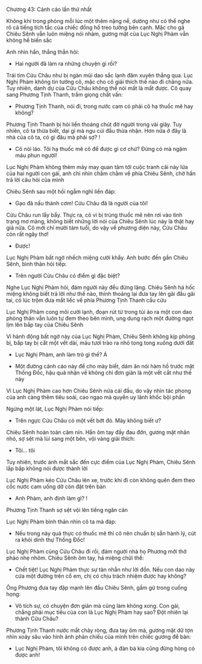 




Chương 43: Cảnh cáo lần thứ nhất

Không khí trong phòng mỗi lúc một thêm nặng nề, dường như có thể nghe rõ cả tiếng tích tắc của chiếc đồng hồ treo tường bên cạnh. Mặc cho gã Chiêu Sênh vẫn luôn miệng nói nhảm, gương mặt của Lục Nghị Phàm vẫn không hề biến sắc

Anh nhìn hắn, thẳng thắn hỏi:

- Hai người đã làm ra những chuyện gì rồi?

Trái tim Cửu Châu như bị ngàn mũi dao sắc lạnh đâm xuyên thẳng qua. Lục Nghị Phàm không tin tưởng cô, mặc cho cô giải thích thế nào đi chăng nữa. Tuy nhiên, danh dự của Cửu Châu không thể nói mất là mất được. Cô quay sang Phương Tịnh Thanh, trầm giọng chất vấn:

- Phương Tịnh Thanh, nói đi, trong nước cam có phải cô hạ thuốc mê hay không?

Phương Tịnh Thanh bị hỏi liền thoáng chút đờ người trong vài giây. Tuy nhiên, cô ta thừa biết, dại gì mà ngu cúi đầu thừa nhận. Hơn nữa ở đây là nhà của cô ta, có gì đâu mà phải sợ? !

- Cô nói láo. Tôi hạ thuốc mê cô để được gì cơ chứ? Đừng có mà ngậm máu phun người!

Lục Nghị Phàm không thèm mảy may quan tâm tới cuộc tranh cãi nảy lửa của hai người con gái, anh chỉ nhìn chằm chằm về phía Chiêu Sênh, chờ hắn trả lời câu hỏi của mình

Chiêu Sênh sau một hồi ngẫm nghĩ liền đáp:

- Gạo đã nấu thành cơm! Cửu Châu đã là người của tôi!

Cửu Châu run lẩy bẩy. Thực ra, cô vì bị trúng thuốc mê nên rơi vào tình trạng mơ màng, không biết những lời nói của Chiêu Sênh lúc này là thật hay giả nữa. Cô mới chỉ mười tám tuổi, do vậy về phương diện này, Cửu Châu còn rất ngây thơ!

- Được!

Lục Nghị Phàm bất ngờ nhếch miệng cười khẩy. Anh bước đến gần Chiêu Sênh, bình thản hỏi tiếp:

- Trên người Cửu Châu có điểm gì đặc biệt?

Nghe Lục Nghị Phàm hỏi, đám người này đều đứng lặng. Chiêu Sênh há hốc miệng không biết trả lời như thế nào, thỉnh thoảng lại đưa tay lên gãi đầu gãi tai, có lúc trộm đưa mắt liếc về phía Phương Tịnh Thanh cầu cứu

Lục Nghị Phàm cong môi cười lạnh, đoạn rút từ trong túi áo ra một con dao phòng thân vẫn luôn tự đem theo bên mình, ung dung rạch một đường ngọt lịm lên bắp tay của Chiêu Sênh

Vì hành động bất ngờ này của Lục Nghị Phàm, Chiêu Sênh không kịp phòng bị, bắp tay bị cắt một vết dài, máu tươi trào ra nhỏ tong tong xuống dưới đất

- Lục Nghị Phàm, anh làm trò gì thế? Á

- Một đường cảnh cáo này để cho mày biết, dám ăn nói hàm hồ trước mặt Thống Đốc, hậu quả nhận về không chỉ đơn giản là một vết cắt như thế này

Vì Lục Nghị Phàm cao hơn Chiêu Sênh nửa cái đầu, do vậy nhìn tác phong của anh càng thêm tiêu soái, cao ngạo mà quyền uy lãnh khốc bội phần

Ngừng một lát, Lục Nghị Phàm nói tiếp:

- Trên ngực Cửu Châu có một vết bớt đỏ. Mày không biết ư?

Chiêu Sênh hoàn toàn câm nín. Hắn ôm tay đầy đau đớn, gương mặt nhăn nhó, sợ sệt mà lùi sang một bên, vội vàng giải thích:

- Tôi... tôi

Tuy nhiên, trước ánh mắt sắc đến cực điểm của Lục Nghị Phàm, Chiêu Sênh lắp bắp không nói được thành lời

Lục Nghị Phàm kéo Cửu Châu lên xe, trước khi đi còn không quên đem theo cốc nước cam uống dở còn đặt trên bàn

- Anh Phàm, anh định làm gì? !

Phương Tịnh Thanh sợ sệt vội lên tiếng ngăn cản

Lục Nghị Phàm bình thản nhìn cô ta mà đáp:

- Nếu trong này quả thực có thuốc mê thì cô nên chuẩn bị sẵn hành lý, cút ra khỏi dinh thự Thống Đốc!

Lục Nghị Phàm cùng Cửu Châu đi rồi, đám người nhà họ Phương mới thở phào nhẹ nhõm. Chiêu Sênh ôm tay, há miệng chửi thề:

- Chết tiệt! Lục Nghị Phàm thực sự tàn nhẫn như lời đồn. Nếu con dao này cứa một đường trên cổ em, chị có chịu trách nhiệm được hay không?

Ông Phương đưa tay đập mạnh lên đầu Chiêu Sênh, gầm gừ trong cuống họng:

- Vô tích sự, có chuyện đơn giản mà cũng làm không xong. Con gái, chẳng phải mục tiêu của con là Lục Nghị Phàm hay sao? Đột nhiên lại thành Cửu Châu?

Phương Tịnh Thanh nước mắt chảy ròng, đưa tay ôm má, gương mặt dữ tợn nhìn xoáy sâu vào hình ảnh phản chiếu của mình trên chiếc gương để bàn:

- Lục Nghị Phàm, tôi không có được anh, ả đàn bà kia cũng đừng hòng có được anh!




